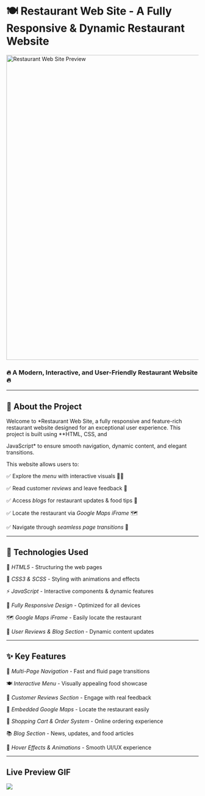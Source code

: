 # 🍽️ Restaurant Web Site - A Fully Responsive & Dynamic Restaurant Website

<p>

<img src="preview-image-url.png" alt="Restaurant Web Site Preview" width="800">

<h3>🔥 A Modern, Interactive, and User-Friendly Restaurant Website 🔥</h3>

</p>

---

## 🌟 About the Project

Welcome to *Restaurant Web Site, a fully responsive and feature-rich restaurant website designed for an exceptional user experience. This project is built using **HTML, CSS, and 

JavaScript* to ensure smooth navigation, dynamic content, and elegant transitions.

This website allows users to:

✅ Explore the *menu* with interactive visuals 🍕🍔

✅ Read customer *reviews* and leave feedback 📝

✅ Access *blogs* for restaurant updates & food tips 📰

✅ Locate the restaurant via *Google Maps iFrame* 🗺️

✅ Navigate through *seamless page transitions* 🔄

---

## 🎨 Technologies Used

🚀 *HTML5* - Structuring the web pages

🎨 *CSS3 & SCSS* - Styling with animations and effects

⚡ *JavaScript* - Interactive components & dynamic features

📱 *Fully Responsive Design* - Optimized for all devices

🗺️ *Google Maps iFrame* - Easily locate the restaurant

💬 *User Reviews & Blog Section* - Dynamic content updates

---

## ✨ Key Features

🔹 *Multi-Page Navigation* - Fast and fluid page transitions

🍽️ *Interactive Menu* - Visually appealing food showcase

📝 *Customer Reviews Section* - Engage with real feedback

📍 *Embedded Google Maps* - Locate the restaurant easily

🛒 *Shopping Cart & Order System* - Online ordering experience

📚 *Blog Section* - News, updates, and food articles

🌟 *Hover Effects & Animations* - Smooth UI/UX experience

---

<h2>Live Preview GIF</h2>

![](restaurant.gif)
